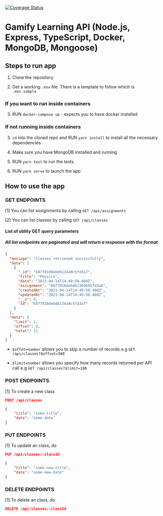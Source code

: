 [![Coverage Status](https://coveralls.io/repos/github/donriddo/gamify-learning/badge.svg?branch=main)](https://coveralls.io/github/donriddo/gamify-learning?branch=main)

# Gamify Learning API (Node.js, Express, TypeScript, Docker, MongoDB, Mongoose)

## Steps to run app

1. Clone the repository

2. Get a working `.env` file. There is a template to follow which is `.env.sample`

### If you want to run inside containers

3. RUN `docker-compose up` - expects you to have docker installed

### If not running inside containers

3. `cd` into the cloned repo and RUN `yarn install` to install all the necessary dependencies

4. Make sure you have MongoDB installed and running 

5. RUN `yarn test` to run the tests.

6. RUN `yarn serve` to launch the app


## How to use the app

### GET ENDPOINTS

[1] You can list assignments by calling `GET /api/assignments`

[2] You can list classes by calling `GET /api/classes`

#### List of utility GET query parameters

##### All list endpoints are paginated and will return a response with the format
```json
{
  "message": "Classes retrieved successfully",
  "data": [
    {
      "_id": "6077010debdb134a9c5fd3a7",
      "title": "Physics",
      "date": "2021-04-14T14:49:50.460Z",
      "assignment": "6077010debdb1369b95fd3a6",
      "createdAt": "2021-04-14T14:49:50.460Z",
      "updatedAt": "2021-04-14T14:49:50.460Z",
      "__v": 0,
      "id": "6077010debdb134a9c5fd3a7"
    }
  ],
  "meta": {
    "limit": 1,
    "offset": 0,
    "total": 15
  }
}
```

- `$offet=number` allows you to skip a number of records e.g `GET /api/classes?$offset=500`

- `$limit=number` allows you specify how many records returned per API call e.g `GET /api/classes?$limit=100`


### POST ENDPOINTS

[1] To create a new class
```json
POST /api/classes

{
	"title": "some-title",
	"date": "some-date"
}
```

### PUT ENDPOINTS

[1] To update an class, do
```json
PUT /api/classes/:classId

{
	"title": "some-new-title",
	"date": "some-new-date"
}
```

### DELETE ENDPOINTS

[1] To delete an class, do
```json
DELETE /api/classes/:classId
```
